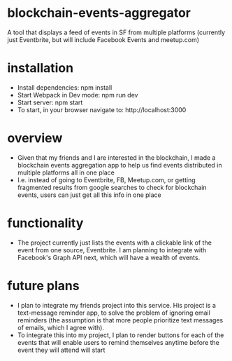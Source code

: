 # blockchain-events-aggregator
A tool that displays a feed of events in SF from multiple platforms (currently just Eventbrite, but will include Facebook Events and meetup.com)

# installation
- Install dependencies: npm install
- Start Webpack in Dev mode: npm run dev
- Start server: npm start
- To start, in your browser navigate to: http://localhost:3000

# overview
- Given that my friends and I are interested in the blockchain, I made a blockchain events aggregation app to help us find events distributed in multiple platforms all in one place
- I.e. instead of going to Eventbrite, FB, Meetup.com, or getting fragmented results from google searches to check for blockchain events, users can just get all this info in one place

# functionality
- The project currently just lists the events with a clickable link of the event from one source, Eventbrite. I am planning to integrate with Facebook's Graph API next, which will have a wealth of events.

# future plans
- I plan to integrate my friends project into this service. His project is a text-message reminder app, to solve the problem of ignoring email reminders (the assumption is that more people prioritize text messages of emails, which I agree with).
- To integrate this into my project, I plan to render buttons for each of the events that will enable users to remind themselves anytime before the event they will attend will start